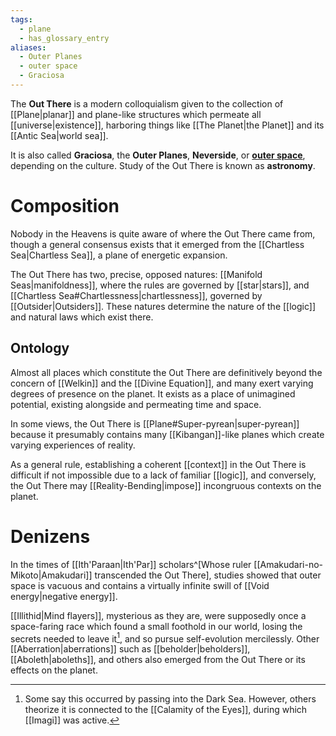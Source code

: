 ```yaml
---
tags:
  - plane
  - has_glossary_entry
aliases:
  - Outer Planes
  - outer space
  - Graciosa
---
```

The **Out There** is a modern colloquialism given to the collection of [[Plane|planar]] and plane-like structures which permeate all [[universe|existence]], harboring things like [[The Planet|the Planet]] and its [[Antic Sea|world sea]].

It is also called **Graciosa**, the **Outer Planes**, **Neverside**, or **[outer space](https://en.wikipedia.org/wiki/Outer_space)**, depending on the culture. Study of the Out There is known as **astronomy**.

# Composition
Nobody in the Heavens is quite aware of where the Out There came from, though a general consensus exists that it emerged from the [[Chartless Sea|Chartless Sea]], a plane of energetic expansion.

The Out There has two, precise, opposed natures: [[Manifold Seas|manifoldness]], where the rules are governed by [[star|stars]], and [[Chartless Sea#Chartlessness|chartlessness]], governed by [[Outsider|Outsiders]]. These natures determine the nature of the [[logic]] and natural laws which exist there.

## Ontology

Almost all places which constitute the Out There are definitively beyond the concern of [[Welkin]] and the [[Divine Equation]], and many exert varying degrees of presence on the planet. It exists as a place of unimagined potential, existing alongside and permeating time and space. 

In some views, the Out There is [[Plane#Super-pyrean|super-pyrean]] because it presumably contains many [[Kibangan]]-like planes which create varying experiences of reality. 

As a general rule, establishing a coherent [[context]] in the Out There is difficult if not impossible due to a lack of familiar [[logic]], and conversely, the Out There may [[Reality-Bending|impose]] incongruous contexts on the planet.

# Denizens

In the times of [[Ith'Paraan|Ith'Par]] scholars^[Whose ruler [[Amakudari-no-Mikoto|Amakudari]] transcended the Out There], studies showed that outer space is vacuous and contains a virtually infinite swill of [[Void energy|negative energy]].

[[Illithid|Mind flayers]], mysterious as they are, were supposedly once a space-faring race which found a small foothold in our world, losing the secrets needed to leave it[^illith], and so pursue self-evolution mercilessly. Other [[Aberration|aberrations]] such as [[beholder|beholders]], [[Aboleth|aboleths]], and others also emerged from the Out There or its effects on the planet.


[^illith]:  Some say this occurred by passing into the Dark Sea. However, others theorize it is connected to the [[Calamity of the Eyes]], during which [[Imagi]] was active.